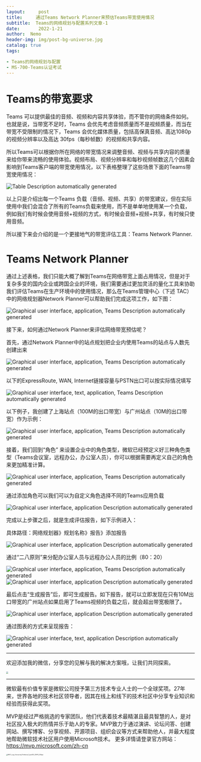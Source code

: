 ```yaml
---
layout:     post
title:     通过Teams Network Planner来预估Teams带宽使用情况
subtitle:  Teams的网络规划与配置系列文章-1
date:       2022-1-21
author:  Nemo
header-img: img/post-bg-universe.jpg
catalog: true
tags:

- Teams的网络规划与配置
- MS-700-Teams认证考试  
---
```


# Teams的带宽要求

Teams 可以提供最佳的音频、视频和内容共享体验，而不管你的网络条件如何。也就是说，当带宽不足时，Teams 会优先考虑音频质量而不是视频质量，而当在带宽不受限制的情况下，Teams 会优化媒体质量，包括高保真音频、高达1080p 的视频分辨率以及高达 30fps（每秒帧数）的视频和共享内容。‎

所以Teams可以根据你所在网络的带宽情况来调整音频、视频与共享内容的质量来给你带来流畅的使用体验。视频布局、视频分辨率和每秒视频帧数这几个因素会影响到Teams客户端的带宽使用情况，以下表格整理了这些场景下面的Teams带宽使用情况：

![Table  Description automatically generated](C:\Users\Nemo\Documents\GitHub\tangx007\img\bandwidth\clip_image002.png)

以上只是介绍出每一个Teams 负载（音频、视频、共享）的带宽建议，但在实际使用中我们会混合了所有的Teams负载来使用，而不是单单地使用某一个负载，例如我们有时候会使用音频+视频的方式，有时候会音频+视频+共享，有时候只使用音频。

所以接下来会介绍的是一个更接地气的带宽评估工具：Teams Network Planner.

 # Teams Network Planner

通过上述表格，我们只能大概了解到Teams在网络带宽上面占用情况，但是对于复杂多变的国内企业或跨国企业的环境，我们需要通过更加灵活的量化工具来协助我们评估Teams在生产环境中的使用情况，那么在Teams管理中心（下述 TAC）中的网络规划器Network Planner可以帮助我们完成这项工作，如下图：

![Graphical user interface, application, Teams  Description automatically generated](C:\Users\Nemo\Documents\GitHub\tangx007\img\bandwidth\clip_image004.jpg)

 接下来，如何通过Network Planner来评估网络带宽预估呢？

首先，通过Network Planner中的站点规划把企业内使用Teams的站点与人数先创建出来

![Graphical user interface, application, Teams  Description automatically generated](C:\Users\Nemo\Documents\GitHub\tangx007\img\bandwidth\clip_image006.jpg)

以下的ExpressRoute, WAN, Internet链接容量与PSTN出口可以按实际情况填写

![Graphical user interface, text, application, Teams  Description automatically generated](C:\Users\Nemo\Documents\GitHub\tangx007\img\bandwidth\clip_image008.jpg)

以下例子，我创建了上海站点（100M的出口带宽）与广州站点（10M的出口带宽）作为示例：

![Graphical user interface, application, Teams  Description automatically generated](C:\Users\Nemo\Documents\GitHub\tangx007\img\bandwidth\clip_image010.jpg)

接着，我们回到“角色” 来设置企业中的角色类型，微软已经预定义好三种角色类型（Teams会议室，远程办公，办公室人员），你可以根据需要再定义自己的角色来更加精准计算。

![Graphical user interface, application, Teams  Description automatically generated](C:\Users\Nemo\Documents\GitHub\tangx007\img\bandwidth\clip_image012.jpg)

通过添加角色可以我们可以为自定义角色选择不同的Teams应用负载

![Graphical user interface, application  Description automatically generated](C:\Users\Nemo\Documents\GitHub\tangx007\img\bandwidth\clip_image014.jpg)

 完成以上步骤之后，就是生成评估报告，如下示例进入：

具体路径：网络规划器》规划名称》报告》添加报告

![Graphical user interface, application  Description automatically generated](C:\Users\Nemo\Documents\GitHub\tangx007\img\bandwidth\clip_image016.jpg)

通过“二八原则”来分配办公室人员与远程办公人员的比例（80：20）

![Graphical user interface, application, Teams  Description automatically generated](C:\Users\Nemo\Documents\GitHub\tangx007\img\bandwidth\clip_image018.jpg)![Graphical user interface, application  Description automatically generated](C:\Users\Nemo\Documents\GitHub\tangx007\img\bandwidth\clip_image020.jpg)

最后点击“生成报告”后，即可生成报告。如下报告，就可以立即发现在只有10M出口带宽的广州站点如果启用了Teams视频的负载之后，就会超出带宽极限了。

![Graphical user interface, application  Description automatically generated](C:\Users\Nemo\Documents\GitHub\tangx007\img\bandwidth\clip_image022.jpg)

通过图表的方式来呈现报告：

![Graphical user interface, text, application  Description automatically generated](C:\Users\Nemo\Documents\GitHub\tangx007\img\bandwidth\clip_image024.jpg)

 

------

欢迎添加我的微信，分享您的见解与我的解决方案哦，让我们共同探索。

<img src="https://cdn.jsdelivr.net/gh/tangx007/tangx007.github.io/img/nemo-qrcode.jpg" style="zoom: 33%;" />



------

微软最有价值专家是微软公司授予第三方技术专业人士的一个全球奖项。27年来，世界各地的技术社区领导者，因其在线上和线下的技术社区中分享专业知识和经验而获得此奖项。

MVP是经过严格挑选的专家团队，他们代表着技术最精湛且最具智慧的人，是对社区投入极大的热情并乐于助人的专家。MVP致力于通过演讲、论坛问答、创建网站、撰写博客、分享视频、开源项目、组织会议等方式来帮助他人，并最大程度地帮助微软技术社区用户使用Microsoft技术。
更多详情请登录官方网站：https://mvp.microsoft.com/zh-cn

<img src="https://cdn.jsdelivr.net/gh/kristofftan/kristofftan.github.io/img/MVP_Logo_Horizontal_Preferred_Cyan300_CMYK_300ppi.png" alt="MVP_Logo_Horizontal_Preferred_Cyan300_CMYK_300ppi" style="zoom: 25%;" />



